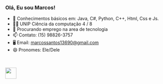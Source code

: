 ### Olá, Eu sou Marcos!

- 🧭 Conhecimentos básicos em: Java, C#, Python, C++, Html, Css e Js.
- 👨‍🎓 UNIP Ciência da computação 4 / 8
- 📝 Procurando emprego na area de tecnologia
- 📫 Contato: (15) 98826-3757
- 🖥️ Email: marcossantos13690@gmail.com
- 😄 Pronomes: Ele/Dele

<!-- <div style="display": "inline-block"><br>
  <img height= "70x" align="center" src="https://cdn.jsdelivr.net/gh/devicons/devicon/icons/java/java-original-wordmark.svg" />  
</div> -->
</br> </br>
<a href="https://www.linkedin.com/in/marcos-santos-804ab4241/" target="_blank"><img src="https://img.shields.io/badge/-LinkedIn-%230077B5?style=for-the-badge&logo=linkedin&logoColor=white" target="_blank" height= "35px"></a> 
